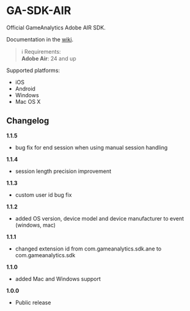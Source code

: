 GA-SDK-AIR
==========

Official GameAnalytics Adobe AIR SDK.

Documentation in the [wiki](https://github.com/GameAnalytics/GA-SDK-AIR/wiki).

> :information_source:
> Requirements:   
> **Adobe Air**: 24 and up

Supported platforms:

* iOS
* Android
* Windows
* Mac OS X

Changelog
---------
<!--(CHANGELOG_TOP)-->
**1.1.5**
* bug fix for end session when using manual session handling

**1.1.4**
* session length precision improvement

**1.1.3**
* custom user id bug fix

**1.1.2**
* added OS version, device model and device manufacturer to event (windows, mac)

**1.1.1**
* changed extension id from com.gameanalytics.sdk.ane to com.gameanalytics.sdk

**1.1.0**
* added Mac and Windows support

**1.0.0**
* Public release
